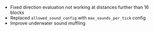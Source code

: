 - Fixed direction evaluation not working at distances further than 16 blocks
- Replaced `allowed_sound_config` with `max_sounds_per_tick` config
- Improve underwater sound muffling
